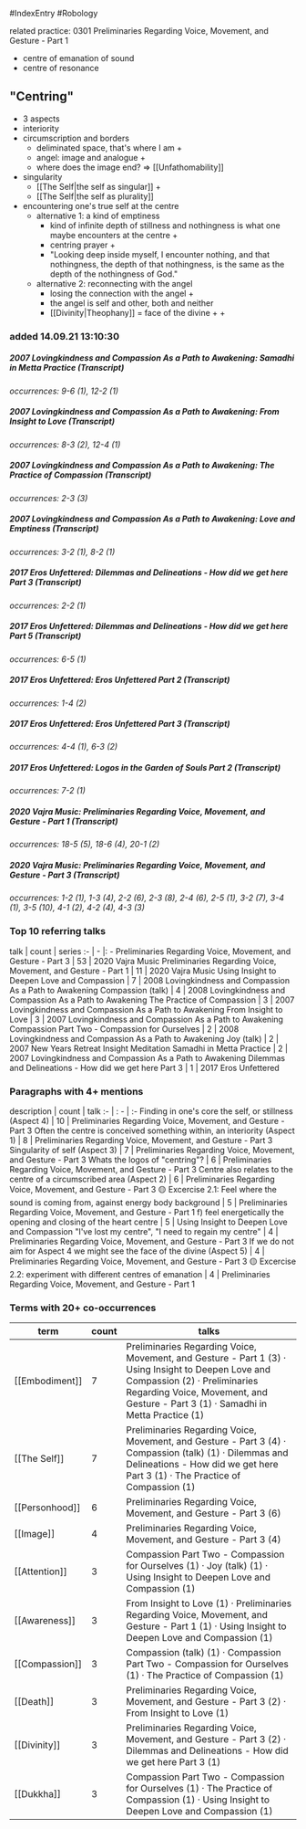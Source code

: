 #IndexEntry #Robology

related practice: <a aria-label-position="top" aria-label="0301 Preliminaries Regarding Voice, Movement, and Gesture - Part 1 > ^14-1" data-href="0301 Preliminaries Regarding Voice, Movement, and Gesture - Part 1#^14-1" class="internal-link">0301 Preliminaries Regarding Voice, Movement, and Gesture - Part 1</a>
- centre of emanation of sound
- centre of resonance

## "Centring"
- <a aria-label-position="top" aria-label="Preliminaries Regarding Voice, Movement, and Gesture - Part 3 > 0303 Preliminaries Regarding Voice Movement and Gesture - Part 3 2-2 2-2 Whats the logos of centring" data-href="Preliminaries Regarding Voice, Movement, and Gesture - Part 3#0303 Preliminaries Regarding Voice Movement and Gesture - Part 3 2-2 2-2 Whats the logos of centring" class="internal-link">3 aspects</a>
- interiority
- circumscription and borders
	- deliminated space, that's where I am <a aria-label-position="top" aria-label="0303 Preliminaries Regarding Voice, Movement, and Gesture - Part 3 > ^2-4" data-href="0303 Preliminaries Regarding Voice, Movement, and Gesture - Part 3#^2-4" class="internal-link">+</a>
	- angel: image and analogue <a aria-label-position="top" aria-label="0303 Preliminaries Regarding Voice, Movement, and Gesture - Part 3 > ^2-5" data-href="0303 Preliminaries Regarding Voice, Movement, and Gesture - Part 3#^2-5" class="internal-link">+</a>
	- where does the image end? => [[Unfathomability]]
- singularity
	- [[The Self|the self as singular]] <a aria-label-position="top" aria-label="0303 Preliminaries Regarding Voice, Movement, and Gesture - Part 3 > ^3-1" data-href="0303 Preliminaries Regarding Voice, Movement, and Gesture - Part 3#^3-1" class="internal-link">+</a>
	- [[The Self|the self as plurality]]
- encountering one's true self at the centre
	- alternative 1: a kind of <a data-href="emptiness" class="internal-link">emptiness</a>
		- kind of infinite depth of stillness and nothingness is what one maybe encounters at the centre <a aria-label-position="top" aria-label="0303 Preliminaries Regarding Voice, Movement, and Gesture - Part 3 > ^3-5" data-href="0303 Preliminaries Regarding Voice, Movement, and Gesture - Part 3#^3-5" class="internal-link">+</a>
		- centring prayer <a aria-label-position="top" aria-label="0303 Preliminaries Regarding Voice, Movement, and Gesture - Part 3 > ^4-1" data-href="0303 Preliminaries Regarding Voice, Movement, and Gesture - Part 3#^4-1" class="internal-link">+</a>
		- "Looking deep inside myself, I encounter nothing, and that nothingness, the depth of that nothingness, is the same as the depth of the nothingness of God."
	- alternative 2: reconnecting with the angel
		- losing the connection with the angel <a aria-label-position="top" aria-label="0303 Preliminaries Regarding Voice, Movement, and Gesture - Part 3 > ^2-1" data-href="0303 Preliminaries Regarding Voice, Movement, and Gesture - Part 3#^2-1" class="internal-link">+</a>
		- the angel is self and other, both and neither
		- [[Divinity|Theophany]] = face of the divine <a aria-label-position="top" aria-label="0303 Preliminaries Regarding Voice, Movement, and Gesture - Part 3 > ^2-1" data-href="0303 Preliminaries Regarding Voice, Movement, and Gesture - Part 3#^2-1" class="internal-link">+</a> <a aria-label-position="top" aria-label="0303 Preliminaries Regarding Voice, Movement, and Gesture - Part 3 > ^4-3" data-href="0303 Preliminaries Regarding Voice, Movement, and Gesture - Part 3#^4-3" class="internal-link">+</a>

### added 14.09.21 13:10:30

##### 2007 Lovingkindness and Compassion As a Path to Awakening: Samadhi in Metta Practice <a aria-label-position="top" aria-label="0122 Samadhi in Metta Practice" data-href="0122 Samadhi in Metta Practice" class="internal-link">(Transcript)</a>
_occurrences: <a aria-label-position="top" aria-label="0122 Samadhi in Metta Practice > ^9-6" data-href="0122 Samadhi in Metta Practice#^9-6" class="internal-link">9-6 (1)</a>, <a aria-label-position="top" aria-label="0122 Samadhi in Metta Practice > ^12-2" data-href="0122 Samadhi in Metta Practice#^12-2" class="internal-link">12-2 (1)</a>_

##### 2007 Lovingkindness and Compassion As a Path to Awakening: From Insight to Love <a aria-label-position="top" aria-label="0127 From Insight to Love" data-href="0127 From Insight to Love" class="internal-link">(Transcript)</a>
_occurrences: <a aria-label-position="top" aria-label="0127 From Insight to Love > ^8-3" data-href="0127 From Insight to Love#^8-3" class="internal-link">8-3 (2)</a>, <a aria-label-position="top" aria-label="0127 From Insight to Love > ^12-4" data-href="0127 From Insight to Love#^12-4" class="internal-link">12-4 (1)</a>_

##### 2007 Lovingkindness and Compassion As a Path to Awakening: The Practice of Compassion <a aria-label-position="top" aria-label="0201 The Practice of Compassion" data-href="0201 The Practice of Compassion" class="internal-link">(Transcript)</a>
_occurrences: <a aria-label-position="top" aria-label="0201 The Practice of Compassion > ^2-3" data-href="0201 The Practice of Compassion#^2-3" class="internal-link">2-3 (3)</a>_

##### 2007 Lovingkindness and Compassion As a Path to Awakening: Love and Emptiness <a aria-label-position="top" aria-label="0204 Love and Emptiness" data-href="0204 Love and Emptiness" class="internal-link">(Transcript)</a>
_occurrences: <a aria-label-position="top" aria-label="0204 Love and Emptiness > ^3-2" data-href="0204 Love and Emptiness#^3-2" class="internal-link">3-2 (1)</a>, <a aria-label-position="top" aria-label="0204 Love and Emptiness > ^8-2" data-href="0204 Love and Emptiness#^8-2" class="internal-link">8-2 (1)</a>_

##### 2017 Eros Unfettered: Dilemmas and Delineations - How did we get here Part 3 <a aria-label-position="top" aria-label="0120 Dilemmas and Delineations - How did we get here Part 3" data-href="0120 Dilemmas and Delineations - How did we get here Part 3" class="internal-link">(Transcript)</a>
_occurrences: <a aria-label-position="top" aria-label="0120 Dilemmas and Delineations - How did we get here Part 3 > ^2-2" data-href="0120 Dilemmas and Delineations - How did we get here Part 3#^2-2" class="internal-link">2-2 (1)</a>_

##### 2017 Eros Unfettered: Dilemmas and Delineations - How did we get here Part 5 <a aria-label-position="top" aria-label="0122 Dilemmas and Delineations - How did we get here Part 5" data-href="0122 Dilemmas and Delineations - How did we get here Part 5" class="internal-link">(Transcript)</a>
_occurrences: <a aria-label-position="top" aria-label="0122 Dilemmas and Delineations - How did we get here Part 5 > ^6-5" data-href="0122 Dilemmas and Delineations - How did we get here Part 5#^6-5" class="internal-link">6-5 (1)</a>_

##### 2017 Eros Unfettered: Eros Unfettered Part 2 <a aria-label-position="top" aria-label="0124 Eros Unfettered Part 2" data-href="0124 Eros Unfettered Part 2" class="internal-link">(Transcript)</a>
_occurrences: <a aria-label-position="top" aria-label="0124 Eros Unfettered Part 2 > ^1-4" data-href="0124 Eros Unfettered Part 2#^1-4" class="internal-link">1-4 (2)</a>_

##### 2017 Eros Unfettered: Eros Unfettered Part 3 <a aria-label-position="top" aria-label="0125 Eros Unfettered Part 3" data-href="0125 Eros Unfettered Part 3" class="internal-link">(Transcript)</a>
_occurrences: <a aria-label-position="top" aria-label="0125 Eros Unfettered Part 3 > ^4-4" data-href="0125 Eros Unfettered Part 3#^4-4" class="internal-link">4-4 (1)</a>, <a aria-label-position="top" aria-label="0125 Eros Unfettered Part 3 > ^6-3" data-href="0125 Eros Unfettered Part 3#^6-3" class="internal-link">6-3 (2)</a>_

##### 2017 Eros Unfettered: Logos in the Garden of Souls Part 2 <a aria-label-position="top" aria-label="0203 Logos in the Garden of Souls Part 2" data-href="0203 Logos in the Garden of Souls Part 2" class="internal-link">(Transcript)</a>
_occurrences: <a aria-label-position="top" aria-label="0203 Logos in the Garden of Souls Part 2 > ^7-2" data-href="0203 Logos in the Garden of Souls Part 2#^7-2" class="internal-link">7-2 (1)</a>_

##### 2020 Vajra Music: Preliminaries Regarding Voice, Movement, and Gesture - Part 1 <a aria-label-position="top" aria-label="0301 Preliminaries Regarding Voice, Movement, and Gesture - Part 1" data-href="0301 Preliminaries Regarding Voice, Movement, and Gesture - Part 1" class="internal-link">(Transcript)</a>
_occurrences: <a aria-label-position="top" aria-label="0301 Preliminaries Regarding Voice, Movement, and Gesture - Part 1 > ^18-5" data-href="0301 Preliminaries Regarding Voice, Movement, and Gesture - Part 1#^18-5" class="internal-link">18-5 (5)</a>, <a aria-label-position="top" aria-label="0301 Preliminaries Regarding Voice, Movement, and Gesture - Part 1 > ^18-6" data-href="0301 Preliminaries Regarding Voice, Movement, and Gesture - Part 1#^18-6" class="internal-link">18-6 (4)</a>, <a aria-label-position="top" aria-label="0301 Preliminaries Regarding Voice, Movement, and Gesture - Part 1 > ^20-1" data-href="0301 Preliminaries Regarding Voice, Movement, and Gesture - Part 1#^20-1" class="internal-link">20-1 (2)</a>_

##### 2020 Vajra Music: Preliminaries Regarding Voice, Movement, and Gesture - Part 3 <a aria-label-position="top" aria-label="0303 Preliminaries Regarding Voice, Movement, and Gesture - Part 3" data-href="0303 Preliminaries Regarding Voice, Movement, and Gesture - Part 3" class="internal-link">(Transcript)</a>
_occurrences: <a aria-label-position="top" aria-label="0303 Preliminaries Regarding Voice, Movement, and Gesture - Part 3 > ^1-2" data-href="0303 Preliminaries Regarding Voice, Movement, and Gesture - Part 3#^1-2" class="internal-link">1-2 (1)</a>, <a aria-label-position="top" aria-label="0303 Preliminaries Regarding Voice, Movement, and Gesture - Part 3 > ^1-3" data-href="0303 Preliminaries Regarding Voice, Movement, and Gesture - Part 3#^1-3" class="internal-link">1-3 (4)</a>, <a aria-label-position="top" aria-label="0303 Preliminaries Regarding Voice, Movement, and Gesture - Part 3 > ^2-2" data-href="0303 Preliminaries Regarding Voice, Movement, and Gesture - Part 3#^2-2" class="internal-link">2-2 (6)</a>, <a aria-label-position="top" aria-label="0303 Preliminaries Regarding Voice, Movement, and Gesture - Part 3 > ^2-3" data-href="0303 Preliminaries Regarding Voice, Movement, and Gesture - Part 3#^2-3" class="internal-link">2-3 (8)</a>, <a aria-label-position="top" aria-label="0303 Preliminaries Regarding Voice, Movement, and Gesture - Part 3 > ^2-4" data-href="0303 Preliminaries Regarding Voice, Movement, and Gesture - Part 3#^2-4" class="internal-link">2-4 (6)</a>, <a aria-label-position="top" aria-label="0303 Preliminaries Regarding Voice, Movement, and Gesture - Part 3 > ^2-5" data-href="0303 Preliminaries Regarding Voice, Movement, and Gesture - Part 3#^2-5" class="internal-link">2-5 (1)</a>, <a aria-label-position="top" aria-label="0303 Preliminaries Regarding Voice, Movement, and Gesture - Part 3 > ^3-2" data-href="0303 Preliminaries Regarding Voice, Movement, and Gesture - Part 3#^3-2" class="internal-link">3-2 (7)</a>, <a aria-label-position="top" aria-label="0303 Preliminaries Regarding Voice, Movement, and Gesture - Part 3 > ^3-4" data-href="0303 Preliminaries Regarding Voice, Movement, and Gesture - Part 3#^3-4" class="internal-link">3-4 (1)</a>, <a aria-label-position="top" aria-label="0303 Preliminaries Regarding Voice, Movement, and Gesture - Part 3 > ^3-5" data-href="0303 Preliminaries Regarding Voice, Movement, and Gesture - Part 3#^3-5" class="internal-link">3-5 (10)</a>, <a aria-label-position="top" aria-label="0303 Preliminaries Regarding Voice, Movement, and Gesture - Part 3 > ^4-1" data-href="0303 Preliminaries Regarding Voice, Movement, and Gesture - Part 3#^4-1" class="internal-link">4-1 (2)</a>, <a aria-label-position="top" aria-label="0303 Preliminaries Regarding Voice, Movement, and Gesture - Part 3 > ^4-2" data-href="0303 Preliminaries Regarding Voice, Movement, and Gesture - Part 3#^4-2" class="internal-link">4-2 (4)</a>, <a aria-label-position="top" aria-label="0303 Preliminaries Regarding Voice, Movement, and Gesture - Part 3 > ^4-3" data-href="0303 Preliminaries Regarding Voice, Movement, and Gesture - Part 3#^4-3" class="internal-link">4-3 (3)</a>_

### Top 10 referring talks
talk | count | series
:- | - |: -
<a data-href="Preliminaries Regarding Voice, Movement, and Gesture - Part 3" class="internal-link">Preliminaries Regarding Voice, Movement, and Gesture - Part 3</a> | 53 | <a data-href="2020 Vajra Music" class="internal-link">2020 Vajra Music</a>
<a data-href="Preliminaries Regarding Voice, Movement, and Gesture - Part 1" class="internal-link">Preliminaries Regarding Voice, Movement, and Gesture - Part 1</a> | 11 | <a data-href="2020 Vajra Music" class="internal-link">2020 Vajra Music</a>
<a data-href="Using Insight to Deepen Love and Compassion" class="internal-link">Using Insight to Deepen Love and Compassion</a> | 7 | <a data-href="2008 Lovingkindness and Compassion As a Path to Awakening" class="internal-link">2008 Lovingkindness and Compassion As a Path to Awakening</a>
<a data-href="Compassion (talk)" class="internal-link">Compassion (talk)</a> | 4 | <a data-href="2008 Lovingkindness and Compassion As a Path to Awakening" class="internal-link">2008 Lovingkindness and Compassion As a Path to Awakening</a>
<a data-href="The Practice of Compassion" class="internal-link">The Practice of Compassion</a> | 3 | <a data-href="2007 Lovingkindness and Compassion As a Path to Awakening" class="internal-link">2007 Lovingkindness and Compassion As a Path to Awakening</a>
<a data-href="From Insight to Love" class="internal-link">From Insight to Love</a> | 3 | <a data-href="2007 Lovingkindness and Compassion As a Path to Awakening" class="internal-link">2007 Lovingkindness and Compassion As a Path to Awakening</a>
<a data-href="Compassion Part Two - Compassion for Ourselves" class="internal-link">Compassion Part Two - Compassion for Ourselves</a> | 2 | <a data-href="2008 Lovingkindness and Compassion As a Path to Awakening" class="internal-link">2008 Lovingkindness and Compassion As a Path to Awakening</a>
<a data-href="Joy (talk)" class="internal-link">Joy (talk)</a> | 2 | <a data-href="2007 New Years Retreat Insight Meditation" class="internal-link">2007 New Years Retreat Insight Meditation</a>
<a data-href="Samadhi in Metta Practice" class="internal-link">Samadhi in Metta Practice</a> | 2 | <a data-href="2007 Lovingkindness and Compassion As a Path to Awakening" class="internal-link">2007 Lovingkindness and Compassion As a Path to Awakening</a>
<a data-href="Dilemmas and Delineations - How did we get here Part 3" class="internal-link">Dilemmas and Delineations - How did we get here Part 3</a> | 1 | <a data-href="2017 Eros Unfettered" class="internal-link">2017 Eros Unfettered</a>

### Paragraphs with 4+ mentions
description | count | talk
:- | : - | :-
<a aria-label-position="top" aria-label="Preliminaries Regarding Voice, Movement, and Gesture - Part 3 > Finding in ones core the self or stillness Aspect 4" data-href="Preliminaries Regarding Voice, Movement, and Gesture - Part 3#Finding in one's core the self or stillness Aspect 4" class="internal-link">Finding in one&#x27;s core the self, or stillness (Aspect 4)</a> | 10 | <a data-href="Preliminaries Regarding Voice, Movement, and Gesture - Part 3" class="internal-link">Preliminaries Regarding Voice, Movement, and Gesture - Part 3</a>
<a aria-label-position="top" aria-label="Preliminaries Regarding Voice, Movement, and Gesture - Part 3 > Often the centre is conceived something within an interiority Aspect 1" data-href="Preliminaries Regarding Voice, Movement, and Gesture - Part 3#Often the centre is conceived something within an interiority Aspect 1" class="internal-link">Often the centre is conceived something within, an interiority (Aspect 1)</a> | 8 | <a data-href="Preliminaries Regarding Voice, Movement, and Gesture - Part 3" class="internal-link">Preliminaries Regarding Voice, Movement, and Gesture - Part 3</a>
<a aria-label-position="top" aria-label="Preliminaries Regarding Voice, Movement, and Gesture - Part 3 > Singularity of self Aspect 3" data-href="Preliminaries Regarding Voice, Movement, and Gesture - Part 3#Singularity of self Aspect 3" class="internal-link">Singularity of self (Aspect 3)</a> | 7 | <a data-href="Preliminaries Regarding Voice, Movement, and Gesture - Part 3" class="internal-link">Preliminaries Regarding Voice, Movement, and Gesture - Part 3</a>
<a aria-label-position="top" aria-label="Preliminaries Regarding Voice, Movement, and Gesture - Part 3 > Whats the logos of centring" data-href="Preliminaries Regarding Voice, Movement, and Gesture - Part 3#Whats the logos of centring" class="internal-link">Whats the logos of &quot;centring&quot;?</a> | 6 | <a data-href="Preliminaries Regarding Voice, Movement, and Gesture - Part 3" class="internal-link">Preliminaries Regarding Voice, Movement, and Gesture - Part 3</a>
<a aria-label-position="top" aria-label="Preliminaries Regarding Voice, Movement, and Gesture - Part 3 > Centre also relates to the centre of a circumscribed area Aspect 2" data-href="Preliminaries Regarding Voice, Movement, and Gesture - Part 3#Centre also relates to the centre of a circumscribed area Aspect 2" class="internal-link">Centre also relates to the centre of a circumscribed area (Aspect 2)</a> | 6 | <a data-href="Preliminaries Regarding Voice, Movement, and Gesture - Part 3" class="internal-link">Preliminaries Regarding Voice, Movement, and Gesture - Part 3</a>
<a aria-label-position="top" aria-label="Preliminaries Regarding Voice, Movement, and Gesture - Part 1 > 🟡 Excercise 2 1 Feel where the sound is coming from against energy body background" data-href="Preliminaries Regarding Voice, Movement, and Gesture - Part 1#🟡 Excercise 2 1 Feel where the sound is coming from against energy body background" class="internal-link">🟡 Excercise 2.1: Feel where the sound is coming from, against energy body background</a> | 5 | <a data-href="Preliminaries Regarding Voice, Movement, and Gesture - Part 1" class="internal-link">Preliminaries Regarding Voice, Movement, and Gesture - Part 1</a>
<a aria-label-position="top" aria-label="Using Insight to Deepen Love and Compassion > f feel energetically the opening and closing of the heart centre" data-href="Using Insight to Deepen Love and Compassion#f feel energetically the opening and closing of the heart centre" class="internal-link">f) feel energetically the opening and closing of the heart centre</a> | 5 | <a data-href="Using Insight to Deepen Love and Compassion" class="internal-link">Using Insight to Deepen Love and Compassion</a>
<a aria-label-position="top" aria-label="Preliminaries Regarding Voice, Movement, and Gesture - Part 3 > Ive lost my centre I need to regain my centre" data-href="Preliminaries Regarding Voice, Movement, and Gesture - Part 3#I've lost my centre I need to regain my centre" class="internal-link">&quot;I&#x27;ve lost my centre&quot;, &quot;I need to regain my centre&quot;</a> | 4 | <a data-href="Preliminaries Regarding Voice, Movement, and Gesture - Part 3" class="internal-link">Preliminaries Regarding Voice, Movement, and Gesture - Part 3</a>
<a aria-label-position="top" aria-label="Preliminaries Regarding Voice, Movement, and Gesture - Part 3 > If we do not aim for Aspect 4 we might see the face of the divine Aspect 5" data-href="Preliminaries Regarding Voice, Movement, and Gesture - Part 3#If we do not aim for Aspect 4 we might see the face of the divine Aspect 5" class="internal-link">If we do not aim for Aspect 4 we might see the face of the divine (Aspect 5)</a> | 4 | <a data-href="Preliminaries Regarding Voice, Movement, and Gesture - Part 3" class="internal-link">Preliminaries Regarding Voice, Movement, and Gesture - Part 3</a>
<a aria-label-position="top" aria-label="Preliminaries Regarding Voice, Movement, and Gesture - Part 1 > 🟡 Excercise 2 2 experiment with different centres of emanation" data-href="Preliminaries Regarding Voice, Movement, and Gesture - Part 1#🟡 Excercise 2 2 experiment with different centres of emanation" class="internal-link">🟡 Excercise 2.2: experiment with different centres of emanation</a> | 4 | <a data-href="Preliminaries Regarding Voice, Movement, and Gesture - Part 1" class="internal-link">Preliminaries Regarding Voice, Movement, and Gesture - Part 1</a>

### Terms with 20+ co-occurrences
term | count | talks
-|-|-
[[Embodiment]] | 7 | <span class="counts"><a data-href="Preliminaries Regarding Voice, Movement, and Gesture - Part 1" class="internal-link">Preliminaries Regarding Voice, Movement, and Gesture - Part 1</a> (3) · <a data-href="Using Insight to Deepen Love and Compassion" class="internal-link">Using Insight to Deepen Love and Compassion</a> (2) · <a data-href="Preliminaries Regarding Voice, Movement, and Gesture - Part 3" class="internal-link">Preliminaries Regarding Voice, Movement, and Gesture - Part 3</a> (1) · <a data-href="Samadhi in Metta Practice" class="internal-link">Samadhi in Metta Practice</a> (1)</span> 
[[The Self]] | 7 | <span class="counts"><a data-href="Preliminaries Regarding Voice, Movement, and Gesture - Part 3" class="internal-link">Preliminaries Regarding Voice, Movement, and Gesture - Part 3</a> (4) · <a data-href="Compassion (talk)" class="internal-link">Compassion (talk)</a> (1) · <a data-href="Dilemmas and Delineations - How did we get here Part 3" class="internal-link">Dilemmas and Delineations - How did we get here Part 3</a> (1) · <a data-href="The Practice of Compassion" class="internal-link">The Practice of Compassion</a> (1)</span> 
[[Personhood]] | 6 | <span class="counts"><a data-href="Preliminaries Regarding Voice, Movement, and Gesture - Part 3" class="internal-link">Preliminaries Regarding Voice, Movement, and Gesture - Part 3</a> (6)</span> 
[[Image]] | 4 | <span class="counts"><a data-href="Preliminaries Regarding Voice, Movement, and Gesture - Part 3" class="internal-link">Preliminaries Regarding Voice, Movement, and Gesture - Part 3</a> (4)</span> 
[[Attention]] | 3 | <span class="counts"><a data-href="Compassion Part Two - Compassion for Ourselves" class="internal-link">Compassion Part Two - Compassion for Ourselves</a> (1) · <a data-href="Joy (talk)" class="internal-link">Joy (talk)</a> (1) · <a data-href="Using Insight to Deepen Love and Compassion" class="internal-link">Using Insight to Deepen Love and Compassion</a> (1)</span> 
[[Awareness]] | 3 | <span class="counts"><a data-href="From Insight to Love" class="internal-link">From Insight to Love</a> (1) · <a data-href="Preliminaries Regarding Voice, Movement, and Gesture - Part 1" class="internal-link">Preliminaries Regarding Voice, Movement, and Gesture - Part 1</a> (1) · <a data-href="Using Insight to Deepen Love and Compassion" class="internal-link">Using Insight to Deepen Love and Compassion</a> (1)</span> 
[[Compassion]] | 3 | <span class="counts"><a data-href="Compassion (talk)" class="internal-link">Compassion (talk)</a> (1) · <a data-href="Compassion Part Two - Compassion for Ourselves" class="internal-link">Compassion Part Two - Compassion for Ourselves</a> (1) · <a data-href="The Practice of Compassion" class="internal-link">The Practice of Compassion</a> (1)</span> 
[[Death]] | 3 | <span class="counts"><a data-href="Preliminaries Regarding Voice, Movement, and Gesture - Part 3" class="internal-link">Preliminaries Regarding Voice, Movement, and Gesture - Part 3</a> (2) · <a data-href="From Insight to Love" class="internal-link">From Insight to Love</a> (1)</span> 
[[Divinity]] | 3 | <span class="counts"><a data-href="Preliminaries Regarding Voice, Movement, and Gesture - Part 3" class="internal-link">Preliminaries Regarding Voice, Movement, and Gesture - Part 3</a> (2) · <a data-href="Dilemmas and Delineations - How did we get here Part 3" class="internal-link">Dilemmas and Delineations - How did we get here Part 3</a> (1)</span> 
[[Dukkha]] | 3 | <span class="counts"><a data-href="Compassion Part Two - Compassion for Ourselves" class="internal-link">Compassion Part Two - Compassion for Ourselves</a> (1) · <a data-href="The Practice of Compassion" class="internal-link">The Practice of Compassion</a> (1) · <a data-href="Using Insight to Deepen Love and Compassion" class="internal-link">Using Insight to Deepen Love and Compassion</a> (1)</span> 

